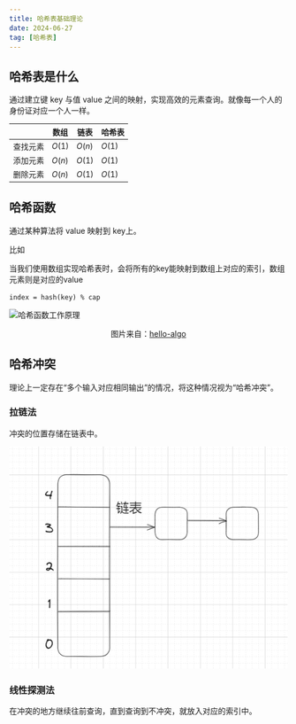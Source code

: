 ```yaml
---
title: 哈希表基础理论
date: 2024-06-27
tag: [哈希表]
---
```




## 哈希表是什么

通过建立键 key 与值 value 之间的映射，实现高效的元素查询。就像每一个人的身份证对应一个人一样。



|          | 数组   | 链表   | 哈希表 |
| -------- | ------ | ------ | ------ |
| 查找元素 | $O(1)$ | $O(n)$ | $O(1)$ |
| 添加元素 | $O(n)$ | $O(1)$ | $O(1)$ |
| 删除元素 | $O(n)$ | $O(1)$ | $O(1)$ |

## 哈希函数

通过某种算法将 value 映射到 key上。

比如

当我们使用数组实现哈希表时，会将所有的key能映射到数组上对应的索引，数组元素则是对应的value

```
index = hash(key) % cap
```

![哈希函数工作原理](https://www.hello-algo.com/chapter_hashing/hash_map.assets/hash_function.png)

<p style="text-align:center">图片来自：<a href="https://www.hello-algo.com/chapter_hashing/hash_map/#612">hello-algo</a></p>

## 哈希冲突

理论上一定存在“多个输入对应相同输出”的情况，将这种情况视为“哈希冲突”。



### 拉链法

冲突的位置存储在链表中。

![image-20240627005256615](./%E5%93%88%E5%B8%8C%E8%A1%A8%E5%9F%BA%E7%A1%80%E7%90%86%E8%AE%BA.assets/image-20240627005256615.png)

###  线性探测法

在冲突的地方继续往前查询，直到查询到不冲突，就放入对应的索引中。
